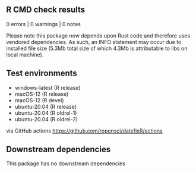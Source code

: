 ## R CMD check results

0 errors | 0 warnings | 0 notes

Please note this package now depends upon Rust code and therefore uses
vendored dependencies. As such, an INFO statement may occur due to installed
file size (5.3Mb total size of which 4.3Mb is attributable to libs on local
machine).

## Test environments 

- windows-latest (R release)
- macOS-12 (R release)
- macOS-12 (R devel)
- ubuntu-20.04 (R release)
- ubuntu-20.04 (R oldrel-1)
- ubuntu-20.04 (R oldrel-2)

via GitHub actions https://github.com/ropensci/datefixR/actions

## Downstream dependencies

This package has no downstream dependencies
